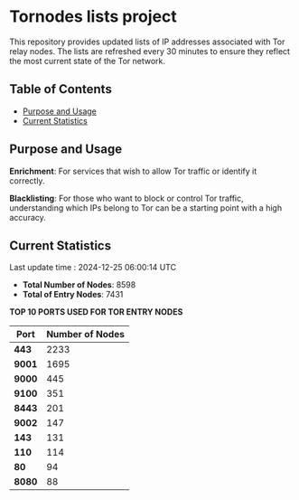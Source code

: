 # Tornodes lists project

This repository provides updated lists of IP addresses associated with Tor relay nodes. The lists are refreshed every 30 minutes to ensure they reflect the most current state of the Tor network.

## Table of Contents

- [Purpose and Usage](#purpose-and-usage)
- [Current Statistics](#current-statistics)


## Purpose and Usage

**Enrichment**: For services that wish to allow Tor traffic or identify it correctly.

**Blacklisting**: For those who want to block or control Tor traffic, understanding which IPs belong to Tor can be a starting point with a high accuracy.

## Current Statistics

Last update time : 2024-12-25 06:00:14 UTC

- **Total Number of Nodes**: 8598
- **Total of Entry Nodes**: 7431

**TOP 10 PORTS USED FOR TOR ENTRY NODES**

| **Port** | **Number of Nodes** |
|------|-----------------|
| **443**   | 2233  |
| **9001**   | 1695  |
| **9000**   | 445  |
| **9100**   | 351  |
| **8443**   | 201  |
| **9002**   | 147  |
| **143**   | 131  |
| **110**   | 114  |
| **80**   | 94  |
| **8080**   | 88  |

